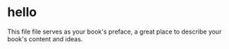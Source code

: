 # hello

This file file serves as your book's preface, a great place to describe your book's content and ideas.
